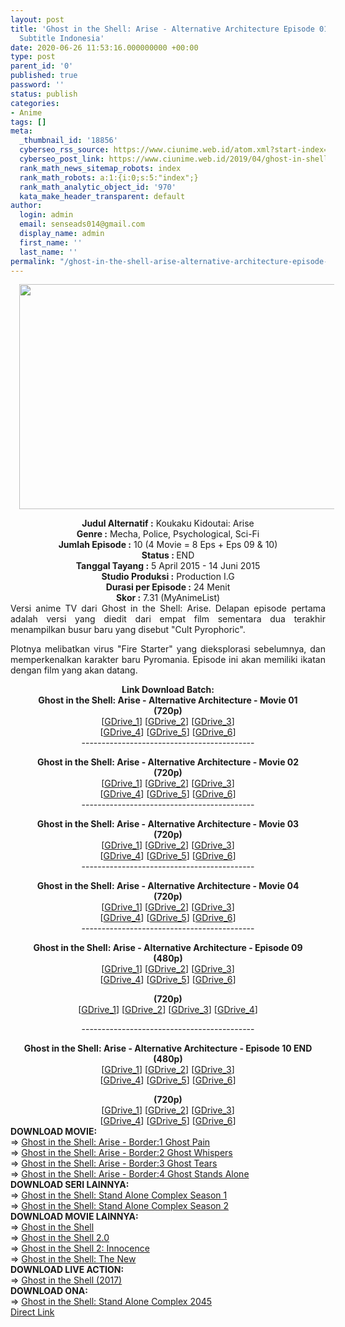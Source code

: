 ```yaml
---
layout: post
title: 'Ghost in the Shell: Arise - Alternative Architecture Episode 01-10 END [Batch]
  Subtitle Indonesia'
date: 2020-06-26 11:53:16.000000000 +00:00
type: post
parent_id: '0'
published: true
password: ''
status: publish
categories:
- Anime
tags: []
meta:
  _thumbnail_id: '18856'
  cyberseo_rss_source: https://www.ciunime.web.id/atom.xml?start-index=2101&max-results=150
  cyberseo_post_link: https://www.ciunime.web.id/2019/04/ghost-in-shell-arise-alternative.html
  rank_math_news_sitemap_robots: index
  rank_math_robots: a:1:{i:0;s:5:"index";}
  rank_math_analytic_object_id: '970'
  kata_make_header_transparent: default
author:
  login: admin
  email: senseads014@gmail.com
  display_name: admin
  first_name: ''
  last_name: ''
permalink: "/ghost-in-the-shell-arise-alternative-architecture-episode-01-10-end-batch-subtitle-indonesia/"
---
```

<div class="separator" style="clear: both; text-align: center;"><a href="https://4.bp.blogspot.com/-moaeIezWAoo/XL17ofYRg3I/AAAAAAAAS1k/Fa_Pr--t6pkYt0ClFFifKUm-f7W1R10QwCLcBGAs/s1600/Ghost%2Bin%2Bthe%2BShield%2B-%2BArise%2B-%2BAlternative%2BArchitecture.jpg" imageanchor="1" style="margin-left: 1em; margin-right: 1em;"><img border="0" data-original-height="720" data-original-width="1280" height="360" src="{{ site.baseurl }}/assets/2020/06/Ghost%2Bin%2Bthe%2BShield%2B-%2BArise%2B-%2BAlternative%2BArchitecture.jpg" width="640" /></a></div>
<p>
<div style="text-align: center;"><b>Judul</b><b><b> Alternatif</b> :</b> Koukaku Kidoutai: Arise</div>
<div style="text-align: center;"><b><b>Genre :</b></b> Mecha, Police, Psychological, Sci-Fi</div>
<div style="text-align: center;"><b>Jumlah Episode :</b> 10 (4 Movie = 8 Eps + Eps 09 &amp; 10)<br /><b>Status :&nbsp;</b>END<br /><b>Tanggal Tayang :</b> 5 April 2015 - 14 Juni 2015<br /><b>Studio Produksi :</b> Production I.G<br /><b>Durasi per Episode :</b> 24 Menit</div>
<div style="text-align: center;"><b>Skor :</b> 7.31 (MyAnimeList)</div>
<div style="text-align: center;"></div>
<div style="text-align: justify;">Versi anime TV dari Ghost in the Shell: Arise. Delapan episode pertama adalah versi yang diedit dari empat film sementara dua terakhir menampilkan busur baru yang disebut "Cult Pyrophoric".</p>
<p>Plotnya melibatkan virus "Fire Starter" yang dieksplorasi sebelumnya, dan memperkenalkan karakter baru Pyromania. Episode ini akan memiliki ikatan dengan film yang akan datang.</p></div>
<div style="text-align: justify;"></div>
<div style="text-align: justify;"></div>
<div style="text-align: center;"><b>Link Download Batch:</b></div>
<div style="text-align: center;">
<div style="text-align: center;"><b>Ghost in the Shell: Arise - Alternative Architecture - Movie 01</b><br /><b>(</b><b>720p</b><b>)</b></div>
<div style="text-align: center;">[<a href="https://drive.google.com/uc?id=1kNm5t4DHEfmcuzX6MFtkvNWVDFdSMdQX" target="_blank" rel="noopener">GDrive_1</a>] [<a href="https://drive.google.com/uc?id=1Na5DfSpQSMmpDlf9KbpsyyXbB1IjfW15" target="_blank" rel="noopener">GDrive_2</a>] [<a href="https://drive.google.com/uc?export=download&amp;id=17Ht0q07MUbO6kBbLEinqLUvSlGmpI8Zw" target="_blank" rel="noopener">GDrive_3</a>]<br />[<a href="https://drive.google.com/uc?id=1Ga2qKfOQhdCf9MlWmn2FmRSlML-wOxIM" target="_blank" rel="noopener">GDrive_4</a>] [<a href="https://drive.google.com/uc?id=1dLpRWubcjMwNij1ZrbQbbvYssPtjbr84" target="_blank" rel="noopener">GDrive_5</a>] [<a href="https://drive.google.com/uc?id=1elh2atRZI9rDjukvbfY2f7rdSjvQcr45" target="_blank" rel="noopener">GDrive_6</a>]</div>
<div style="text-align: center;">-------------------------------------------</p>
<div style="text-align: center;"><b>Ghost in the Shell: Arise - Alternative Architecture - Movie 02</b><br /><b>(</b><b>720p</b><b>)</b></div>
<div style="text-align: center;">[<a href="https://drive.google.com/uc?id=157gKRa0Cu98F9-yzKb1oYUBF39NiZj5B" target="_blank" rel="noopener">GDrive_1</a>] [<a href="https://drive.google.com/uc?id=1TACpLLXZJBgT7MNBNoQFsTi6L2xXpSQH" target="_blank" rel="noopener">GDrive_2</a>] [<a href="https://drive.google.com/uc?export=download&amp;id=1uD13kUtmnZvEA8OIkE6-Ka_pQf7o2YlV" target="_blank" rel="noopener">GDrive_3</a>]<br />[<a href="https://drive.google.com/uc?id=1PvFHib_CVesCGrSBF7LrKptPl0rYsbHy" target="_blank" rel="noopener">GDrive_4</a>] [<a href="https://drive.google.com/uc?id=1LQjvPdpBzszk4IgVZrl_V3M9NufQiPxg" target="_blank" rel="noopener">GDrive_5</a>] [<a href="https://drive.google.com/uc?id=19CoFjCQBJhBtYUvlIG2pVbW-d5fAwt7o" target="_blank" rel="noopener">GDrive_6</a>]</div>
<div style="text-align: center;">-------------------------------------------</p>
<div style="text-align: center;"><b>Ghost in the Shell: Arise - Alternative Architecture - Movie 03</b><br /><b>(</b><b>720p</b><b>)</b></div>
<div style="text-align: center;">[<a href="https://drive.google.com/uc?id=1MAuJmCTADU7i4VHv2wSJRLprpsYnM_Us" target="_blank" rel="noopener">GDrive_1</a>] [<a href="https://drive.google.com/uc?id=1-XGyHjiCDCpV_0PUgSmqIQd_71-zO6Om" target="_blank" rel="noopener">GDrive_2</a>] [<a href="https://drive.google.com/uc?export=download&amp;id=12Fd3_d6aFJEyxyeLC7K7h4_cY_JWvdhV" target="_blank" rel="noopener">GDrive_3</a>]<br />[<a href="https://drive.google.com/uc?id=1i8Qje2eZP5PPeO4v102k_V9h97piAwYe" target="_blank" rel="noopener">GDrive_4</a>] [<a href="https://drive.google.com/uc?id=1TD9LgjZGfRq4WwABWW7T1O92CFUCzgfr" target="_blank" rel="noopener">GDrive_5</a>] [<a href="https://drive.google.com/uc?id=1yuTeTY5T9m6zs-Fk2-gkiqIxu9vNjfEz" target="_blank" rel="noopener">GDrive_6</a>]</div>
<div style="text-align: center;">-------------------------------------------</p>
<div style="text-align: center;"><b>Ghost in the Shell: Arise - Alternative Architecture - Movie 04</b><br /><b>(</b><b>720p</b><b>)</b></div>
<div style="text-align: center;">[<a href="https://drive.google.com/uc?id=1LfvtB3RiMatgJD1j0G7JXFe4nvl0-vfP" target="_blank" rel="noopener">GDrive_1</a>] [<a href="https://drive.google.com/uc?id=1GNM_gmfsnbFqOF0x43hS3qPG8zEDY8kb" target="_blank" rel="noopener">GDrive_2</a>] [<a href="https://drive.google.com/uc?export=download&amp;id=1GEUk0gRcIZDEwRnH25Uj3hM61BJy725i" target="_blank" rel="noopener">GDrive_3</a>]<br />[<a href="https://drive.google.com/uc?id=1Y9Slsm2yciYZj4XWs7nC8UDO197wKOF8" target="_blank" rel="noopener">GDrive_4</a>] [<a href="https://drive.google.com/uc?id=16ONr4EU2Ny02BHAasaQp2QAwnXssk5WB" target="_blank" rel="noopener">GDrive_5</a>] [<a href="https://drive.google.com/uc?id=1AzKcfsq4bL1XsPhsIVyglANEWrJ5VFqL" target="_blank" rel="noopener">GDrive_6</a>]</div>
<div style="text-align: center;">-------------------------------------------</p>
</div>
</div>
</div>
</div>
<div style="text-align: center;"><b>Ghost in the Shell: Arise - Alternative Architecture - Episode 09</b><br /><b>(480p)</b></div>
<div style="text-align: center;">[<a href="https://drive.google.com/uc?id=1ehQ_HQoOes53smF25Izu-VBqqY59ZZsN" target="_blank" rel="noopener">GDrive_1</a>] [<a href="https://drive.google.com/uc?id=1l481cNrno_mhjZOezogLUrvb276NPlEE" target="_blank" rel="noopener">GDrive_2</a>] [<a href="https://drive.google.com/uc?id=1NRhLW8a8aU8dKxnLdfEgv_E0PVW7hx85" target="_blank" rel="noopener">GDrive_3</a>]<br />[<a href="https://drive.google.com/uc?id=1Zrh5zhViGIOqOR9AnJ3SGrYZEf9kFV80" target="_blank" rel="noopener">GDrive_4</a>] [<a href="https://drive.google.com/uc?id=1mCgB28Bj9eCrDfRBXYlOnwcD3mlGAlOy" target="_blank" rel="noopener">GDrive_5</a>] [<a href="https://drive.google.com/uc?export=download&amp;id=1ci_rdXhw0ezyWCfhmiCqh8ApjC4CLKFx" target="_blank" rel="noopener">GDrive_6</a>]</div>
<p>
<div style="text-align: center;"><b>(720p)</b></div>
<div style="text-align: center;">[<a href="https://drive.google.com/uc?id=1VcTKhdtiTTCTf0kDGM-wbMYYHTsXdJDt" target="_blank" rel="noopener">GDrive_1</a>] [<a href="https://drive.google.com/uc?id=1IOdpA1t-FEqJDJPzm-0pqnqb5fqwVBHp" target="_blank" rel="noopener">GDrive_2</a>] [<a href="https://drive.google.com/uc?export=download&amp;id=1K__veAoZTWwETH05wfxGUYaKUQ0J-2q0" target="_blank" rel="noopener">GDrive_3</a>] [<a href="https://drive.google.com/uc?export=download&amp;id=1K__veAoZTWwETH05wfxGUYaKUQ0J-2q0" target="_blank" rel="noopener">GDrive_4</a>]</p>
</div>
<p>-------------------------------------------</p>
<div style="text-align: center;"><b>Ghost in the Shell: Arise - Alternative Architecture - Episode 10 END</b><br /><b>(480p)</b></div>
<div style="text-align: center;">[<a href="https://drive.google.com/uc?id=1BUjtSNUGJuzfeVm0Vdu3FcNGKSHHhPQ_" target="_blank" rel="noopener">GDrive_1</a>] [<a href="https://drive.google.com/uc?id=1KMqdWccwd1FZrq1vTxsQk4CY7KiJNBra" target="_blank" rel="noopener">GDrive_2</a>] [<a href="https://drive.google.com/uc?id=1qaFArkzRPBr3GAVPPhtHy2fs2yk-hIbT" target="_blank" rel="noopener">GDrive_3</a>]<br />[<a href="https://drive.google.com/uc?id=1hzmx2TPgYN019-tqO64ihYT6W1O_gRYH" target="_blank" rel="noopener">GDrive_4</a>] [<a href="https://drive.google.com/uc?export=download&amp;id=1nyGWtrlr8awan0PMmY-51nl9b3QRUvF1" target="_blank" rel="noopener">GDrive_5</a>] [<a href="https://drive.google.com/uc?export=download&amp;id=1sPXDZu5HVD-ci4Q2_efNH7p8_1lE6Xr3" target="_blank" rel="noopener">GDrive_6</a>]</div>
<p>
<div style="text-align: center;"><b>(720p)</b></div>
<div style="text-align: center;">[<a href="https://drive.google.com/uc?id=1INKOMbN_rRKhGlovXtPBb9TDQswZEDGM" target="_blank" rel="noopener">GDrive_1</a>] [<a href="https://drive.google.com/uc?id=1Iz8Yu9Fm3Sx6q_EwtatPi9YacGfHJZAl" target="_blank" rel="noopener">GDrive_2</a>] [<a href="https://drive.google.com/uc?id=1ZRnjEY9uKLIJQuaUW3k2T28wHIZbrAvr" target="_blank" rel="noopener">GDrive_3</a>]<br />[<a href="https://drive.google.com/uc?id=1Hw6Ax63SdfBmHIV1WfXNr3uPgqst2EZA" target="_blank" rel="noopener">GDrive_4</a>] [<a href="https://drive.google.com/uc?id=1-Eq9gLeY2QdtGtUIqkECsCKHkdqPX73h" target="_blank" rel="noopener">GDrive_5</a>] [<a href="https://drive.google.com/uc?export=download&amp;id=1Ot5fF-f6-AB5t82bQKzgkoS9bpc7mvxh" target="_blank" rel="noopener">GDrive_6</a>]
<div style="text-align: left;"></div>
<div style="text-align: left;">
<div style="text-align: left;"><b>DOWNLOAD MOVIE:</b></div>
<div style="text-align: left;"></div>
<div style="text-align: left;"></div>
<div style="text-align: left;">=&gt;&nbsp;<a href="https://www.ciunime.web.id/2019/01/ghost-in-shell-arise-border1-ghost-pain.html" target="_blank" rel="noopener">Ghost in the Shell: Arise - Border:1 Ghost Pain</a></div>
<div style="text-align: left;">=&gt;&nbsp;<a href="https://www.ciunime.web.id/2019/01/ghost-in-shell-arise-border2-ghost.html" target="_blank" rel="noopener">Ghost in the Shell: Arise - Border:2 Ghost Whispers</a></div>
<div style="text-align: left;">=&gt;&nbsp;<a href="https://www.ciunime.web.id/2019/01/ghost-in-shell-arise-border3-ghost.html" target="_blank" rel="noopener">Ghost in the Shell: Arise - Border:3 Ghost Tears</a></div>
<div style="text-align: left;">=&gt;&nbsp;<a href="https://www.ciunime.web.id/2019/01/ghost-in-shell-arise-border4-ghost.html" target="_blank" rel="noopener">Ghost in the Shell: Arise - Border:4 Ghost Stands Alone</a></div>
<div style="text-align: left;">
<div style="text-align: left;"><b>DOWNLOAD SERI LAINNYA:</b></div>
<div style="text-align: left;"></div>
<div style="text-align: left;">=&gt;&nbsp;<a href="https://www.ciunime.web.id/2019/04/ghost-in-shell-stand-alone-complex.html" target="_blank" rel="noopener">Ghost in the Shell: Stand Alone Complex Season 1</a></div>
<div style="text-align: left;">=&gt;&nbsp;<a href="https://www.ciunime.web.id/2019/08/ghost-in-shell-stand-alone-complex.html" target="_blank" rel="noopener">Ghost in the Shell: Stand Alone Complex Season 2</a></div>
<div style="text-align: left;">
<div style="text-align: left;"></div>
</div>
<div style="text-align: left;"><b>DOWNLOAD MOVIE LAINNYA:</b></div>
<div style="text-align: left;"></div>
<div style="text-align: left;">=&gt;&nbsp;<a href="https://www.ciunime.web.id/2019/01/ghost-in-shell-movie-subtitle-indonesia.html" target="_blank" rel="noopener">Ghost in the Shell</a></div>
<div style="text-align: left;">=&gt;&nbsp;<a href="https://www.ciunime.web.id/2019/08/ghost-in-shell-20-movie-subtitle.html" target="_blank" rel="noopener">Ghost in the Shell 2.0</a></div>
<div style="text-align: left;">=&gt;&nbsp;<a href="https://www.ciunime.web.id/2019/01/ghost-in-shell-2-innocence-movie.html" target="_blank" rel="noopener">Ghost in the Shell 2: Innocence</a></div>
<div style="text-align: left;"></div>
<div style="text-align: left;">=&gt;&nbsp;<a href="https://www.ciunime.web.id/2019/07/ghost-in-shell-new-movie-subtitle.html" target="_blank" rel="noopener">Ghost in the Shell: The New</a></div>
<div style="text-align: left;">
<div style="text-align: left;"><b>DOWNLOAD LIVE ACTION:</b></div>
<div style="text-align: left;"></div>
<div style="text-align: left;">=&gt;&nbsp;<a href="https://www.ciunime.web.id/2019/08/ghost-in-shell-2017-movie-subtitle.html" target="_blank" rel="noopener">Ghost in the Shell (2017)</a></div>
<div style="text-align: left;">
<div style="text-align: left;"><b>DOWNLOAD ONA:</b></div>
<div style="text-align: left;"></div>
<div style="text-align: left;">=&gt;&nbsp;<a href="https://www.ciunime.web.id/2020/06/ghost-in-shell-stand-alone-complex-2045.html" target="_blank" rel="noopener">Ghost in the Shell: Stand Alone Complex 2045</a></div>
<div style="text-align: left;"></div>
</div>
</div>
</div>
</div>
</div>
</div>
<link rel="stylesheet" href="https://cdnjs.cloudflare.com/ajax/libs/font-awesome/4.7.0/css/font-awesome.min.css" />
<div class="divbtn"> <a href="https://handymansurrender.com/fihup8buzv?key=94550f7ce39444073321dde3b8782f97" class="btn"><i class="fa fa-download"></i> Direct Link</a> </div>
